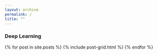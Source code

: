 ```yaml
---
layout: archive
permalink: /
title: ""
---
```


<div class="tiles">
  <h3>Deep Learning</h3>
    {% for post in site.posts %}
      {% include post-grid.html %}
    {% endfor %}
</div>